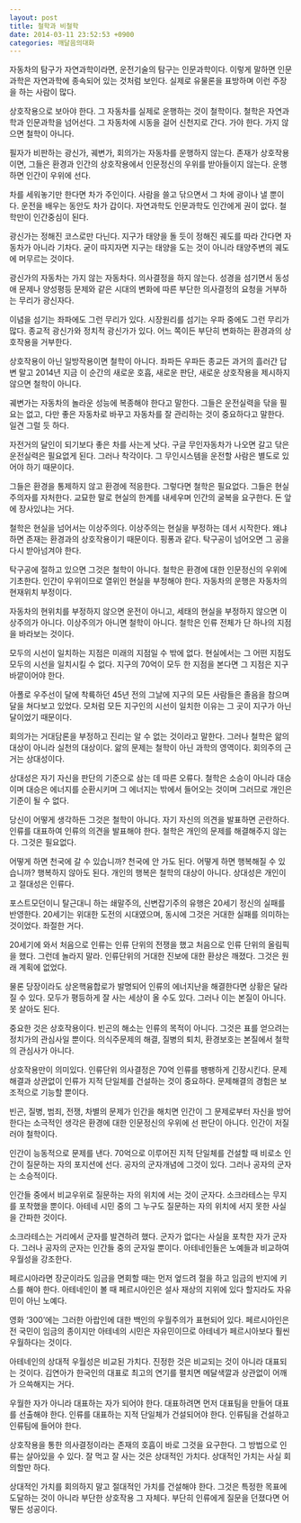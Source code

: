 ```yaml
---
layout: post
title: 철학과 비철학
date: 2014-03-11 23:52:53 +0900
categories: 깨달음의대화
---
```

자동차의 탐구가 자연과학이라면, 운전기술의 탐구는 인문과학이다. 이렇게 말하면 인문과학은 자연과학에 종속되어 있는 것처럼 보인다. 실제로 유물론을 표방하며 이런 주장을 하는 사람이 많다.

  


상호작용으로 보아야 한다. 그 자동차를 실제로 운행하는 것이 철학이다. 철학은 자연과학과 인문과학을 넘어선다. 그 자동차에 시동을 걸어 신천지로 간다. 가야 한다. 가지 않으면 철학이 아니다. 

  


필자가 비판하는 광신가, 궤변가, 회의가는 자동차를 운행하지 않는다. 존재가 상호작용이면, 그들은 환경과 인간의 상호작용에서 인문정신의 우위를 받아들이지 않는다. 운행하면 인간이 우위에 선다. 

  


차를 세워놓기만 한다면 차가 주인이다. 사람을 쓸고 닦으면서 그 차에 광이나 낼 뿐이다. 운전을 배우는 동안도 차가 갑이다. 자연과학도 인문과학도 인간에게 권이 없다. 철학만이 인간중심이 된다.

  


광신가는 정해진 코스로만 다닌다. 지구가 태양을 돌 듯이 정해진 궤도를 따라 간다면 자동차가 아니라 기차다. 굳이 따지자면 지구는 태양을 도는 것이 아니라 태양주변의 궤도에 머무르는 것이다. 

  


광신가의 자동차는 가지 않는 자동차다. 의사결정을 하지 않는다. 성경을 섬기면서 동성애 문제나 양성평등 문제와 같은 시대의 변화에 따른 부단한 의사결정의 요청을 거부하는 무리가 광신자다. 

  


이념을 섬기는 좌파에도 그런 무리가 있다. 시장원리를 섬기는 우파 중에도 그런 무리가 많다. 종교적 광신가와 정치적 광신가가 있다. 어느 쪽이든 부단히 변화하는 환경과의 상호작용을 거부한다. 

  


상호작용이 아닌 일방작용이면 철학이 아니다. 좌파든 우파든 종교든 과거의 흘러간 답변 말고 2014년 지금 이 순간의 새로운 호흡, 새로운 판단, 새로운 상호작용을 제시하지 않으면 철학이 아니다. 

  


궤변가는 자동차의 놀라운 성능에 복종해야 한다고 말한다. 그들은 운전실력을 닦을 필요는 없고, 다만 좋은 자동차로 바꾸고 자동차를 잘 관리하는 것이 중요하다고 말한다. 일견 그럴 듯 하다. 

  


자전거의 달인이 되기보다 좋은 차를 사는게 낫다. 구글 무인자동차가 나오면 갈고 닦은 운전실력은 필요없게 된다. 그러나 착각이다. 그 무인시스템을 운전할 사람은 별도로 있어야 하기 때문이다. 

  


그들은 환경을 통제하지 않고 환경에 적응한다. 그렇다면 철학은 필요없다. 그들은 현실주의자를 자처한다. 교묘한 말로 현실의 한계를 내세우며 인간의 굴복을 요구한다. 돈 앞에 장사있냐는 거다.

  


철학은 현실을 넘어서는 이상주의다. 이상주의는 현실을 부정하는 데서 시작한다. 왜냐하면 존재는 환경과의 상호작용이기 때문이다. 핑퐁과 같다. 탁구공이 넘어오면 그 공을 다시 받아넘겨야 한다. 

  


탁구공에 절하고 있으면 그것은 철학이 아니다. 철학은 환경에 대한 인문정신의 우위에 기초한다. 인간이 우위이므로 열위인 현실을 부정해야 한다. 자동차의 운행은 자동차의 현재위치 부정이다.

  


자동차의 현위치를 부정하지 않으면 운전이 아니고, 세태의 현실을 부정하지 않으면 이상주의가 아니다. 이상주의가 아니면 철학이 아니다. 철학은 인류 전체가 단 하나의 지점을 바라보는 것이다.

  


모두의 시선이 일치하는 지점은 미래의 지점일 수 밖에 없다. 현실에서는 그 어떤 지점도 모두의 시선을 일치시킬 수 없다. 지구의 70억이 모두 한 지점을 본다면 그 지점은 지구 바깥이어야 한다. 

  


아폴로 우주선이 달에 착륙하던 45년 전의 그날에 지구의 모든 사람들은 졸음을 참으며 달을 쳐다보고 있었다. 모처럼 모든 지구인의 시선이 일치한 이유는 그 곳이 지구가 아닌 달이었기 때문이다. 

  


회의가는 거대담론을 부정하고 진리는 알 수 없는 것이라고 말한다. 그러나 철학은 앎의 대상이 아니라 실천의 대상이다. 앎의 문제는 철학이 아닌 과학의 영역이다. 회의주의 근거는 상대성이다. 

  


상대성은 자기 자신을 판단의 기준으로 삼는 데 따른 오류다. 철학은 소승이 아니라 대승이며 대승은 에너지를 순환시키며 그 에너지는 밖에서 들어오는 것이며 그러므로 개인은 기준이 될 수 없다.

  


당신이 어떻게 생각하든 그것은 철학이 아니다. 자기 자신의 의견을 발표하면 곤란하다. 인류를 대표하여 인류의 의견을 발표해야 한다. 철학은 개인의 문제를 해결해주지 않는다. 그것은 필요없다. 

  


어떻게 하면 천국에 갈 수 있습니까? 천국에 안 가도 된다. 어떻게 하면 행복해질 수 있습니까? 행복하지 않아도 된다. 개인의 행복은 철학의 대상이 아니다. 상대성은 개인이고 절대성은 인류다. 

  


포스트모던이니 탈근대니 하는 쇄말주의, 신변잡기주의 유행은 20세기 정신의 실패를 반영한다. 20세기는 위대한 도전의 시대였으며, 동시에 그것은 거대한 실패를 의미하는 것이었다. 좌절한 거다.

  


20세기에 와서 처음으로 인류는 인류 단위의 전쟁을 했고 처음으로 인류 단위의 올림픽을 했다. 그런데 놀라지 말라. 인류단위의 거대한 진보에 대한 환상은 깨졌다. 그것은 원래 계획에 없었다. 

  


물론 당장이라도 상온핵융합로가 발명되어 인류의 에너지난을 해결한다면 상황은 달라질 수 있다. 모두가 평등하게 잘 사는 세상이 올 수도 있다. 그러나 이는 본질이 아니다. 못 살아도 된다. 

  


중요한 것은 상호작용이다. 빈곤의 해소는 인류의 목적이 아니다. 그것은 표를 얻으려는 정치가의 관심사일 뿐이다. 의식주문제의 해결, 질병의 퇴치, 환경보호는 본질에서 철학의 관심사가 아니다. 

  


상호작용만이 의미있다. 인류단위 의사결정은 70억 인류를 팽팽하게 긴장시킨다. 문제해결과 상관없이 인류가 지적 단일체를 건설하는 것이 중요하다. 문제해결의 경험은 보조적으로 기능할 뿐이다.

  


빈곤, 질병, 범죄, 전쟁, 차별의 문제가 인간을 해치면 인간이 그 문제로부터 자신을 방어한다는 소극적인 생각은 환경에 대한 인문정신의 우위에 선 판단이 아니다. 인간이 저질러야 철학이다. 

  


인간이 능동적으로 문제를 낸다. 70억으로 이루어진 지적 단일체를 건설할 때 비로소 인간이 질문하는 자의 포지션에 선다. 공자의 군자개념에 그것이 있다. 그러나 공자의 군자는 소승적이다. 

  


인간들 중에서 비교우위로 질문하는 자의 위치에 서는 것이 군자다. 소크라테스는 무지를 포착했을 뿐이다. 아테네 시민 중의 그 누구도 질문하는 자의 위치에 서지 못한 사실을 간파한 것이다. 

  


소크라테스는 거리에서 군자를 발견하려 했다. 군자가 없다는 사실을 포착한 자가 군자다. 그러나 공자의 군자는 인간들 중의 군자일 뿐이다. 아테네인들은 노예들과 비교하여 우월성을 강조한다.

  


페르시아라면 장군이라도 임금을 면회할 때는 먼저 엎드려 절을 하고 임금의 반지에 키스를 해야 한다. 아테네인이 볼 때 페르시아인은 설사 재상의 지위에 있다 할지라도 자유민이 아닌 노예다. 

  


영화 ‘300’에는 그러한 아랍인에 대한 백인의 우월주의가 표현되어 있다. 페르시아인은 전 국민이 임금의 종이지만 아테네의 시민은 자유민이므로 아테네가 페르시아보다 훨씬 우월하다는 것이다. 

  


아테네인의 상대적 우월성은 비교된 가치다. 진정한 것은 비교되는 것이 아니라 대표되는 것이다. 김연아가 한국인의 대표로 최고의 연기를 펼치면 메달색깔과 상관없이 어깨가 으쓱해지는 거다. 

  


우월한 자가 아니라 대표하는 자가 되어야 한다. 대표하려면 먼저 대표팀을 만들어 대표를 선출해야 한다. 인류를 대표하는 지적 단일체가 건설되어야 한다. 인류팀을 건설하고 인류팀에 들어야 한다. 

  


상호작용을 통한 의사결정이라는 존재의 호흡이 바로 그것을 요구한다. 그 방법으로 인류는 살아있을 수 있다. 잘 먹고 잘 사는 것은 상대적인 가치다. 상대적인 가치는 사실 회의할만 하다. 

  


상대적인 가치를 회의하지 말고 절대적인 가치를 건설해야 한다. 그것은 특정한 목표에 도달하는 것이 아니라 부단한 상호작용 그 자체다. 부단히 인류에게 질문을 던졌다면 어떻든 성공이다.